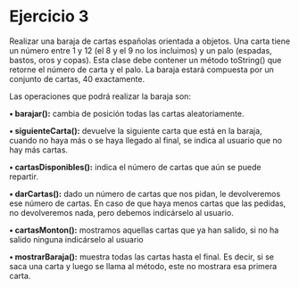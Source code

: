 # Ejercicio 3

Realizar una baraja de cartas españolas orientada a objetos. Una carta tiene un número entre 1
y 12 (el 8 y el 9 no los incluimos) y un palo (espadas, bastos, oros y copas). Esta clase debe
contener un método toString() que retorne el número de carta y el palo. La baraja estará
compuesta por un conjunto de cartas, 40 exactamente.

Las operaciones que podrá realizar la baraja son:

**• barajar():** cambia de posición todas las cartas aleatoriamente.

**• siguienteCarta():** devuelve la siguiente carta que está en la baraja, cuando no haya más o
se haya llegado al final, se indica al usuario que no hay más cartas.

**• cartasDisponibles():** indica el número de cartas que aún se puede repartir.

**• darCartas():** dado un número de cartas que nos pidan, le devolveremos ese número de
cartas. En caso de que haya menos cartas que las pedidas, no devolveremos nada, pero
debemos indicárselo al usuario.

**• cartasMonton():** mostramos aquellas cartas que ya han salido, si no ha salido ninguna
indicárselo al usuario

**• mostrarBaraja():** muestra todas las cartas hasta el final. Es decir, si se saca una carta y
luego se llama al método, este no mostrara esa primera carta.
